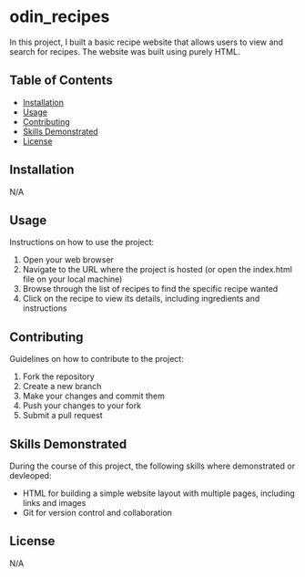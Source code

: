 # odin_recipes

In this project, I built a basic recipe website that allows users to view and search for recipes. The website was built using purely HTML. 

## Table of Contents

- [Installation](#installation)
- [Usage](#usage)
- [Contributing](#contributing)
- [Skills Demonstrated](#skills-demonstrated)
- [License](#license)

## Installation

N/A

## Usage

Instructions on how to use the project:

1. Open your web browser
2. Navigate to the URL where the project is hosted (or open the index.html file on your local machine)
3. Browse through the list of recipes to find the specific recipe wanted
4. Click on the recipe to view its details, including ingredients and instructions

## Contributing

Guidelines on how to contribute to the project:

1. Fork the repository
2. Create a new branch
3. Make your changes and commit them
4. Push your changes to your fork
5. Submit a pull request

## Skills Demonstrated

During the course of this project, the following skills where demonstrated or devleoped:

- HTML for building a simple website layout with multiple pages, including links and images
- Git for version control and collaboration

## License

N/A